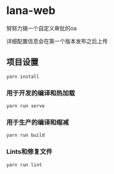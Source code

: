 # lana-web
努努力搞一个自定义审批的oa

详细配置信息会在第一个版本发布之后上传
## 项目设置
```
yarn install
```

### 用于开发的编译和热加载
```
yarn run serve
```

### 用于生产的编译和缩减
```
yarn run build
```

### Lints和修复文件
```
yarn run lint
